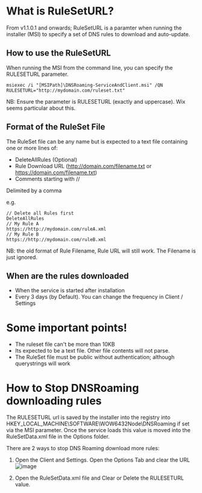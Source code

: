# What is RuleSetURL?

From v1.1.0.1 and onwards; RuleSetURL is a paramter when running the installer (MSI) to specify a set of DNS rules to download and auto-update.

## How to use the RuleSetURL

When running the MSI from the command line, you can specify the RULESETURL parameter.
```
msiexec /i "[MSIPath]\DNSRoaming-ServiceAndClient.msi" /QN RULESETURL="http://mydomain.com/ruleset.txt"
```

NB: Ensure the parameter is RULESETURL (exactly and uppercase). Wix seems particular about this.

## Format of the RuleSet File

The RuleSet file can be any name but is expected to a text file containing one or more lines of:
- DeleteAllRules (Optional)
- Rule Download URL (http://domain.com/filename.txt or https://domain.com/filename.txt)
- Comments starting with //

Delimited by a comma

e.g.
```
// Delete all Rules first
DeleteAllRules
// My Rule A
https://http://mydomain.com/ruleA.xml
// My Rule B
https://http://mydomain.com/ruleB.xml
```

NB: the old format of Rule Filename, Rule URL will still work. The Filename is just ignored.

## When are the rules downloaded

- When the service is started after installation
- Every 3 days (by Default). You can change the frequency in Client / Settings

# Some important points!

- The ruleset file can't be more than 10KB
- Its expected to be a text file. Other file contents will not parse.
- The RuleSet file must be public without authentication; although querystrings will work

# How to Stop DNSRoaming downloading rules

The RULESETURL url is saved by the installer into the registry into HKEY_LOCAL_MACHINE\SOFTWARE\WOW6432Node\DNSRoaming if set via the MSI parameter.
Once the service loads this value is moved into the RuleSetData.xml file in the Options folder.

There are 2 ways to stop DNS Roaming download more rules:
1. Open the Client and Settings. Open the Options Tab and clear the URL
![image](https://user-images.githubusercontent.com/15990355/145539656-a999966e-f4cb-4992-b2da-d48470e53744.png)

2. Open the RuleSetData.xml file and Clear or Delete the RULESETURL value.
